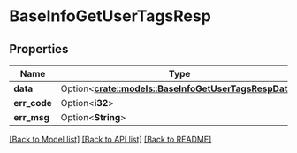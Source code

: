 # BaseInfoGetUserTagsResp

## Properties

Name | Type | Description | Notes
------------ | ------------- | ------------- | -------------
**data** | Option<[**crate::models::BaseInfoGetUserTagsRespData**](BaseInfoGetUserTagsResp_data.md)> |  | [optional]
**err_code** | Option<**i32**> |  | [optional]
**err_msg** | Option<**String**> |  | [optional]

[[Back to Model list]](../README.md#documentation-for-models) [[Back to API list]](../README.md#documentation-for-api-endpoints) [[Back to README]](../README.md)


